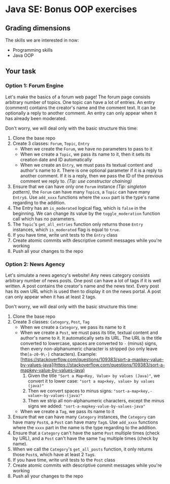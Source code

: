 # Java SE: Bonus OOP exercises

## Grading dimensions

The skills we are interested in now:

- Programming skills
- Java OOP

## Your task

### Option 1: Forum Engine

Let's make the basics of a forum web page! The forum page consists arbitrary number of topics. One topic can have a lot of entries. An entry (comment) contains the creator's name and the comment text. It can be optionally a reply to another comment. An entry can only appear when it has already been moderated. 

Don't worry, we will deal only with the basic structure this time:

1. Clone the base repo
1. Create 3 classes: `Forum`, `Topic`, `Entry` 
   - When we create the `Forum`, we have no parameters to pass to it
   - When we create a `Topic`, we pass its name to it, then it sets its creation date and ID automatically
   - When we create an `Entry`, we must pass its textual content and author's name to it. There is one optional parameter if it is a reply to another comment. If it is a reply, then we pass the ID of the previous comment we reply to. *(Tip: use constructor chaining)*
1. Ensure that we can have only one `Forum` instance *(Tip: singleton pattern)*, the `Forum` can have many `Topic`s, a `Topic` can have many `Entry`s. Use `add_xxxx` functions where the `xxxx` part is the type's name regarding to the addition.
1. The Entry has an `is_moderated` logical flag, which is `false` in the beginning. We can change its value by the `toggle_moderation` function call which has no parameters.
1. The `Topic`'s `get_all_entries` function only returns those `Entry` instances, which `is_moderated` flag is equal to `true`.
1. If you have time, write unit tests to the `Entry` class
1. Create atomic commits with descriptive commit messages while you're working
1. Push all your changes to the repo


### Option 2: News Agency

Let's simulate a news agency's website! Any news category consists arbitrary number of news posts. One post can have a lot of tags if it is well written. A post contains the creator's name and the news text. Every post has its own URL which is used then to display it on the news portal. A post can only appear when it has at least 2 tags. 

Don't worry, we will deal only with the basic structure this time:

1. Clone the base repo
1. Create 3 classes: `Category`, `Post`, `Tag`
   - When we create a `Category`, we pass its name to it
   - When we create a `Post`, we must pass its title, textual content and author's name to it. It automatically sets its URL. The URL is the title converted to lowercase, spaces are converted to `-` (minus) signs, then every non-alphanumeric character is stripped (so only leave the`[a-z0-9\-]` characters). Example: [https://stackoverflow.com/questions/109383/sort-a-mapkey-value-by-values-java](https://stackoverflow.com/questions/109383/sort-a-mapkey-value-by-values-java)
       1. Given the title `"Sort a Map<Key, Value> by values (Java)"`, we convert it to lower case: `"sort a map<key, value> by values (java)"`
       1. Then we convert spaces to minus signs: `"sort-a-map<key,-value>-by-values-(java)"`
       1. Then we strip all non-alphanumeric characters, except the minus signs we added: `"sort-a-mapkey-value-by-values-java"`
   - When we create a `Tag`, we pass its name to it
1. Ensure that we can have many `Category` instances, the `Category` can have many `Post`s, a `Post` can have many `Tag`s. Use `add_xxxx` functions where the `xxxx` part in the name is the type regarding to the addition.
1. Ensure that a `Category` can't have the same `Post` multiple times (check by URL), and a `Post` can't have the same `Tag` multiple times (check by name).
1. When we call the `Category`'s `get_all_posts` function, it only returns those `Post`s, which have at least 2 `Tag`s.
1. If you have time, write unit tests to the `Post` class
1. Create atomic commits with descriptive commit messages while you're working
1. Push all your changes to the repo
